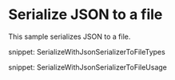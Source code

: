 # Serialize JSON to a file

This sample serializes JSON to a file.

snippet: SerializeWithJsonSerializerToFileTypes

snippet: SerializeWithJsonSerializerToFileUsage